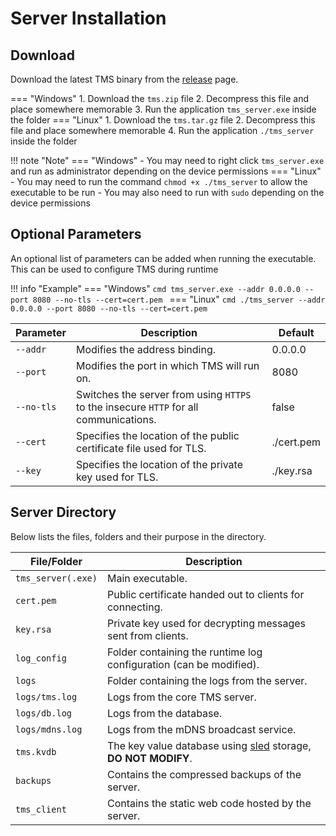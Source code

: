 # Server Installation

## Download
Download the latest TMS binary from the [release](https://github.com/CJBuchel/TMS/releases) page.

=== "Windows"
    1. Download the `tms.zip` file
    2. Decompress this file and place somewhere memorable
    3. Run the application `tms_server.exe` inside the folder
=== "Linux"
    1. Download the `tms.tar.gz` file
    2. Decompress this file and place somewhere memorable
    4. Run the application `./tms_server` inside the folder

!!! note "Note"
    === "Windows"
        - You may need to right click `tms_server.exe` and run as administrator depending on the device permissions
    === "Linux"
        - You may need to run the command `chmod +x ./tms_server` to allow the executable to be run
        - You may also need to run with `sudo` depending on the device permissions

## Optional Parameters
An optional list of parameters can be added when running the executable.
This can be used to configure TMS during runtime

!!! info "Example"
    === "Windows"
        ```cmd
        tms_server.exe --addr 0.0.0.0 --port 8080 --no-tls --cert=cert.pem
        ```
    === "Linux"
        ```cmd
        ./tms_server --addr 0.0.0.0 --port 8080 --no-tls --cert=cert.pem
        ```

| Parameter | Description | Default |
|-----------|-------------|---------|
| `--addr` | Modifies the address binding. | 0.0.0.0 |
| `--port` | Modifies the port in which TMS will run on. | 8080 |
| `--no-tls` | Switches the server from using `HTTPS` to the insecure `HTTP` for all communications. | false |
| `--cert` | Specifies the location of the public certificate file used for TLS. | ./cert.pem |
| `--key` | Specifies the location of the private key used for TLS. | ./key.rsa |

## Server Directory
Below lists the files, folders and their purpose in the directory.

| File/Folder | Description |
|-------------|-------------|
| `tms_server(.exe)` | Main executable. |
| `cert.pem` | Public certificate handed out to clients for connecting. |
| `key.rsa` | Private key used for decrypting messages sent from clients. |
| `log_config` | Folder containing the runtime log configuration (can be modified). |
| `logs` | Folder containing the logs from the server. |
| `logs/tms.log` | Logs from the core TMS server. |
| `logs/db.log` | Logs from the database. |
| `logs/mdns.log` | Logs from the mDNS broadcast service. |
| `tms.kvdb` | The key value database using [sled](https://github.com/spacejam/sled) storage, **DO NOT MODIFY**. |
| `backups` | Contains the compressed backups of the server. |
| `tms_client` | Contains the static web code hosted by the server. |